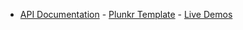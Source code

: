 - [API Documentation](https://github.com/angular/flex-layout/wiki/API-Documentation) - [Plunkr Template](https://plnkr.co/edit/h8hzyoEyqdCXmTBA7DfK?p=preview) - [Live Demos](https://tburleson-layouts-demos.firebaseapp.com/)